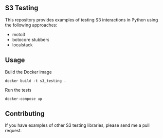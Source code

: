 ## S3 Testing

This repository provides examples of testing S3 interactions in Python using the following approaches:

- moto3
- botocore stubbers
- localstack

## Usage

Build the Docker image

```
docker build -t s3_testing .
```

Run the tests

```
docker-compose up
```

## Contributing

If you have examples of other S3 testing libraries, please send me a pull request.